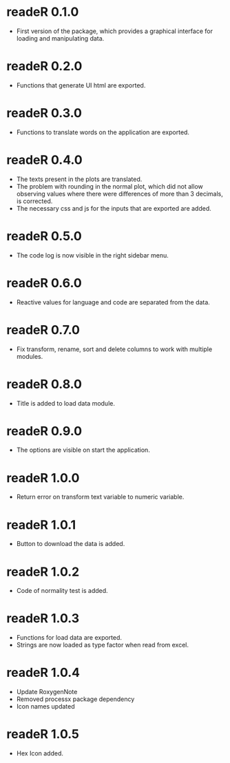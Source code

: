 # readeR 0.1.0

* First version of the package, which provides a graphical interface for loading and manipulating data.

# readeR 0.2.0

* Functions that generate UI html are exported.

# readeR 0.3.0

* Functions to translate words on the application are exported.

# readeR 0.4.0

* The texts present in the plots are translated.
* The problem with rounding in the normal plot, which did not allow observing values where there were differences of more than 3 decimals, is corrected.
* The necessary css and js for the inputs that are exported are added.

# readeR 0.5.0

* The code log is now visible in the right sidebar menu.

# readeR 0.6.0

* Reactive values for language and code are separated from the data.

# readeR 0.7.0

* Fix transform, rename, sort and delete columns to work with multiple modules.

# readeR 0.8.0

* Title is added to load data module.

# readeR 0.9.0

* The options are visible on start the application.

# readeR 1.0.0

* Return error on transform text variable to numeric variable.

# readeR 1.0.1

* Button to download the data is added.

# readeR 1.0.2

* Code of normality test is added.

# readeR 1.0.3

* Functions for load data are exported.
* Strings are now loaded as type factor when read from excel.

# readeR 1.0.4

* Update RoxygenNote
* Removed processx package dependency
* Icon names updated 

# readeR 1.0.5

* Hex Icon added.
